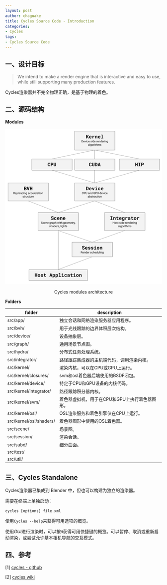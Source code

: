 ```yaml
---
layout: post
author: chaguake
title: Cycles Source Code - Introduction
categories: 
- Cycles
tags: 
- Cycles Source Code
---
```


## 一、设计目标

> We intend to make a render engine that is interactive and easy to use, while still supporting many production features.

Cycles渲染器并不完全物理正确，是基于物理的着色。

## 二、源码结构

**Modules**

<div align=center>
<img src="/enclosures/2022-04-25/Cycles-modules-architecture.png"/>
<p>Cycles modules architecture</p>
</div>

**Folders**

| folder | description |
| ---- | ---- |
| src/app/ | 独立会话和网络渲染服务器应用程序。 |
| src/bvh/ | 用于光线跟踪的边界体积层次结构。 |
| src/device/ | 设备抽象层。 |
| src/graph/ | 通用场景节点图。 |
| src/hydra/ | 分布式任务处理系统。 |
| src/integrator/ | 路径跟踪集成器的主机端代码，调用渲染内核。 |
| src/kernel/ | 渲染内核，可以在CPU或GPU上运行。 |
| src/kernel/closures/ | svm和osl着色器后端使用的BSDF闭包。 |
| src/kernel/device/ | 特定于CPU和GPU设备的内核代码。 |
| src/kernel/integrator/ | 路径跟踪积分器内核。 |
| src/kernel/svm/ | 着色器虚拟机，用于在CPU和GPU上执行着色器图形。 |
| src/kernel/osl/ | OSL渲染服务和着色引擎仅在CPU上运行。 |
| src/kernel/osl/shaders/ | 着色器图形中使用的OSL着色器。 |
| src/scene/ | 场景图。 |
| src/session/ | 渲染会话。 |
| src/subd/ | 细分曲面。 |
| src/test/ ||
| src/util/ ||

## 三、Cycles Standalone

Cycles渲染器已集成到 Blender 中，但也可以构建为独立的渲染器。

需要在终端上单独启动：

```
cycles [options] file.xml
```

使用`Cycles --help`来获得可用选项的概览。

使用*GUI*进行渲染时，可以按`H`获得可用快捷键的概览。可以暂停、取消或重新启动渲染，或尝试允许基本相机导航的交互模式。

## 四、参考

[1] [cycles - github](https://github.com/blender/cycles)

[2] [cycles wiki](https://wiki.blender.org/wiki/Source/Render/Cycles)

